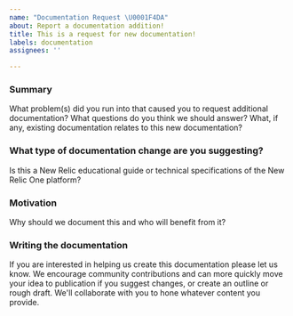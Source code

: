 ```yaml
---
name: "Documentation Request \U0001F4DA"
about: Report a documentation addition!
title: This is a request for new documentation!
labels: documentation
assignees: ''

---
```


<!-- To make it easier for us to help you, please include as much useful information as possible.

If you haven't found specific information to solve your problem in our documentation, 
try our New Relic community support channel for assistance.

  - Explorers Hub: https://discuss.newrelic.com/

New Relic has additional documentation found at: 

- https://docs.newrelic.com/

 Before opening a new issue, please search existing issues: https://github.com/newrelic/developer-website/issues 
-->

### Summary

What problem(s) did you run into that caused you to request additional documentation? 
What questions do you think we should answer? What, if any, existing documentation relates to this new documentation?

### What type of documentation change are you suggesting?

Is this a New Relic educational guide or technical specifications of the New Relic One platform?

### Motivation

Why should we document this and who will benefit from it?

### Writing the documentation

If you are interested in helping us create this documentation please let us know. 
We encourage community contributions and can more quickly move your idea to publication if you suggest changes, or create an outline or rough draft. We'll collaborate with you to hone whatever content you provide.
